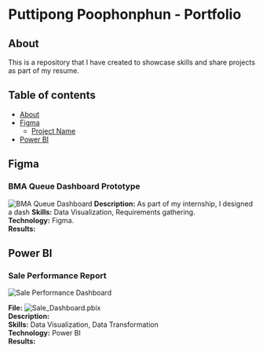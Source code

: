 # Puttipong Poophonphun - Portfolio

## About
This is a repository that I have created to showcase skills and share projects as part of my resume.
## Table of contents
  - [About](#about)
  - [Figma](#figma)
    - [Project Name](#Project-Name)
  - [Power BI](#power-bi)
## Figma
### BMA Queue Dashboard Prototype
![BMA Queue Dashboard](https://github.com/puttipongpoophonphun/Puttipong-Poophonphun-Portfolio/assets/170099350/f822dfe5-9d26-49d8-8482-c6d4c31fdd94)
**Description:**  As part of my internship, I designed a dash
**Skills:** Data Visualization, Requirements gathering.  
**Technology:** Figma.  
**Results:**  
## Power BI
### Sale Performance Report
![Sale Performance Dashboard](https://github.com/puttipongpoophonphun/Puttipong-Poophonphun-Portfolio/assets/170099350/78530367-7436-4931-9f31-1a558ba2abac)

**File:** ![Sale_Dashboard.pbix](project/Sale_Dashboard.pbix)  
**Description:**   
**Skills:** Data Visualization, Data Transformation  
**Technology:** Power BI  
**Results:**  
